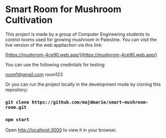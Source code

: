 # Smart Room for Mushroom Cultivation

This project is made by a group of Computer Engineering students to control rooms used for growing mushroom in Palestine. You can visit the live version of the web appliaction via this link:

[https://mushrrom-4ce90.web.app/](https://mushrrom-4ce90.web.app/)

You can use the following credintials for testing:

room1@gmail.com
room123

Or you can run the project locally in the development mode by cloning this repository:

### `git clone https://github.com/majdmarie/smart-mushroom-room.git`

### `npm start`

Open [http://localhost:3000](http://localhost:3000) to view it in your browser.
